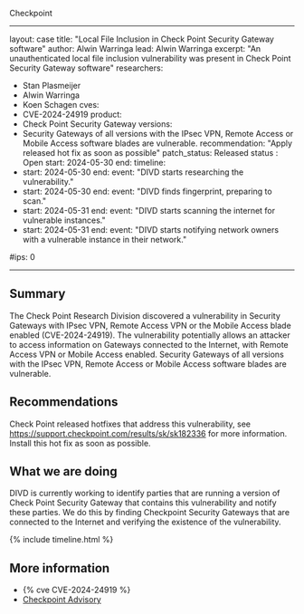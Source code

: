 Checkpoint

---
layout: case
title: "Local File Inclusion in Check Point Security Gateway software"
author: Alwin Warringa
lead: Alwin Warringa
excerpt: "An unauthenticated local file inclusion vulnerability was present in Check Point Security Gateway software"
researchers:
- Stan Plasmeijer
- Alwin Warringa
- Koen Schagen
cves:
- CVE-2024-24919
product:
- Check Point Security Gateway
versions: 
- Security Gateways of all versions with the IPsec VPN, Remote Access or Mobile Access software blades are vulnerable.
recommendation: "Apply released hot fix as soon as possible"
patch_status: Released
status : Open
start: 2024-05-30
end:
timeline:
- start: 2024-05-30
  end:
  event: "DIVD starts researching the vulnerability."
- start: 2024-05-30
  end:
  event: "DIVD finds fingerprint, preparing to scan."
- start: 2024-05-31
  end:
  event: "DIVD starts scanning the internet for vulnerable instances."
- start: 2024-05-31
  end:
  event: "DIVD starts notifying network owners with a vulnerable instance in their network."

#ips: 0

---
## Summary

The Check Point Research Division discovered a vulnerability in Security Gateways with IPsec VPN, Remote Access VPN or the Mobile Access blade enabled (CVE-2024-24919). The vulnerability potentially allows an attacker to access information on Gateways connected to the Internet, with Remote Access VPN or Mobile Access enabled. 
Security Gateways of all versions with the IPsec VPN, Remote Access or Mobile Access software blades are vulnerable.

## Recommendations

Check Point released hotfixes that address this vulnerability, see https://support.checkpoint.com/results/sk/sk182336 for more information. Install this hot fix as soon as possible.

## What we are doing

DIVD is currently working to identify parties that are running a version of Check Point Security Gateway that contains this vulnerability and notify these parties. We do this by finding Checkpoint Security Gateways that are connected to the Internet and verifying the existence of the vulnerability.

{% include timeline.html %}

## More information

* {% cve CVE-2024-24919 %}
* [Checkpoint Advisory](https://support.checkpoint.com/results/sk/sk182336)

